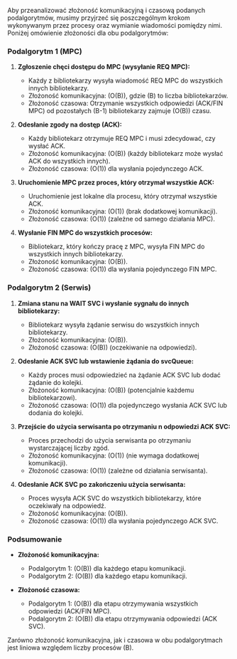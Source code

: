 Aby przeanalizować złożoność komunikacyjną i czasową podanych podalgorytmów, musimy przyjrzeć się poszczególnym krokom wykonywanym przez procesy oraz wymianie wiadomości pomiędzy nimi. Poniżej omówienie złożoności dla obu podalgorytmów:

### Podalgorytm 1 (MPC)

1. **Zgłoszenie chęci dostępu do MPC (wysyłanie REQ MPC):**
   - Każdy z bibliotekarzy wysyła wiadomość REQ MPC do wszystkich innych bibliotekarzy.
   - Złożoność komunikacyjna: \(O(B)\), gdzie \(B\) to liczba bibliotekarzów.
   - Złożoność czasowa: Otrzymanie wszystkich odpowiedzi (ACK/FIN MPC) od pozostałych \(B-1\) bibliotekarzy zajmuje \(O(B)\) czasu.

2. **Odesłanie zgody na dostęp (ACK):**
   - Każdy bibliotekarz otrzymuje REQ MPC i musi zdecydować, czy wysłać ACK.
   - Złożoność komunikacyjna: \(O(B)\) (każdy bibliotekarz może wysłać ACK do wszystkich innych).
   - Złożoność czasowa: \(O(1)\) dla wysłania pojedynczego ACK.

3. **Uruchomienie MPC przez proces, który otrzymał wszystkie ACK:**
   - Uruchomienie jest lokalne dla procesu, który otrzymał wszystkie ACK.
   - Złożoność komunikacyjna: \(O(1)\) (brak dodatkowej komunikacji).
   - Złożoność czasowa: \(O(1)\) (zależne od samego działania MPC).

4. **Wysłanie FIN MPC do wszystkich procesów:**
   - Bibliotekarz, który kończy pracę z MPC, wysyła FIN MPC do wszystkich innych bibliotekarzy.
   - Złożoność komunikacyjna: \(O(B)\).
   - Złożoność czasowa: \(O(1)\) dla wysłania pojedynczego FIN MPC.

### Podalgorytm 2 (Serwis)

1. **Zmiana stanu na WAIT SVC i wysłanie sygnału do innych bibliotekarzy:**
   - Bibliotekarz wysyła żądanie serwisu do wszystkich innych bibliotekarzy.
   - Złożoność komunikacyjna: \(O(B)\).
   - Złożoność czasowa: \(O(B)\) (oczekiwanie na odpowiedzi).

2. **Odesłanie ACK SVC lub wstawienie żądania do svcQueue:**
   - Każdy proces musi odpowiedzieć na żądanie ACK SVC lub dodać żądanie do kolejki.
   - Złożoność komunikacyjna: \(O(B)\) (potencjalnie każdemu bibliotekarzowi).
   - Złożoność czasowa: \(O(1)\) dla pojedynczego wysłania ACK SVC lub dodania do kolejki.

3. **Przejście do użycia serwisanta po otrzymaniu n odpowiedzi ACK SVC:**
   - Proces przechodzi do użycia serwisanta po otrzymaniu wystarczającej liczby zgód.
   - Złożoność komunikacyjna: \(O(1)\) (nie wymaga dodatkowej komunikacji).
   - Złożoność czasowa: \(O(1)\) (zależne od działania serwisanta).

4. **Odesłanie ACK SVC po zakończeniu użycia serwisanta:**
   - Proces wysyła ACK SVC do wszystkich bibliotekarzy, które oczekiwały na odpowiedź.
   - Złożoność komunikacyjna: \(O(B)\).
   - Złożoność czasowa: \(O(1)\) dla wysłania pojedynczego ACK SVC.

### Podsumowanie

- **Złożoność komunikacyjna:**
  - Podalgorytm 1: \(O(B)\) dla każdego etapu komunikacji.
  - Podalgorytm 2: \(O(B)\) dla każdego etapu komunikacji.

- **Złożoność czasowa:**
  - Podalgorytm 1: \(O(B)\) dla etapu otrzymywania wszystkich odpowiedzi (ACK/FIN MPC).
  - Podalgorytm 2: \(O(B)\) dla etapu otrzymywania odpowiedzi (ACK SVC).

Zarówno złożoność komunikacyjna, jak i czasowa w obu podalgorytmach jest liniowa względem liczby procesów \(B\).